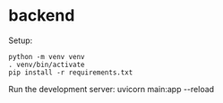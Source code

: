 # backend

Setup:

    python -m venv venv
    . venv/bin/activate
    pip install -r requirements.txt

Run the development server:
uvicorn main:app --reload
